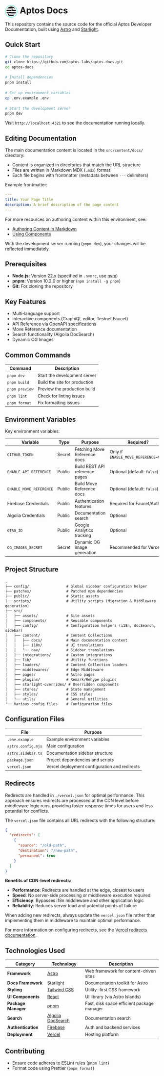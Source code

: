 # <picture style="float:left; margin-right: 8px;"><source media="(prefers-color-scheme: dark)" srcset="./src/assets/aptos-logomark-dark.svg"><img src="./src/assets/aptos-logomark-light.svg" alt="Aptos logo" width="40" height="40"></picture> Aptos Docs

This repository contains the source code for the official Aptos Developer Documentation, built using [Astro](https://astro.build/) and [Starlight](https://starlight.astro.build/).

## Quick Start

```bash
# Clone the repository
git clone https://github.com/aptos-labs/aptos-docs.git
cd aptos-docs

# Install dependencies
pnpm install

# Set up environment variables
cp .env.example .env

# Start the development server
pnpm dev
```

Visit `http://localhost:4321` to see the documentation running locally.

## Editing Documentation

The main documentation content is located in the `src/content/docs/` directory:

- Content is organized in directories that match the URL structure
- Files are written in Markdown MDX (`.mdx`) format
- Each file begins with frontmatter (metadata between `---` delimiters)

Example frontmatter:

```yaml
---
title: Your Page Title
description: A brief description of the page content
---
```

For more resources on authoring content within this environment, see:

- [Authoring Content in Markdown](https://starlight.astro.build/guides/authoring-content/)
- [Using Components](https://starlight.astro.build/components/using-components/)

With the development server running (`pnpm dev`), your changes will be reflected immediately.

## Prerequisites

- **Node.js:** Version 22.x (specified in `.nvmrc`, use [nvm](https://github.com/nvm-sh/nvm))
- **pnpm:** Version 10.2.0 or higher (`npm install -g pnpm`)
- **Git:** For cloning the repository

## Key Features

- Multi-language support
- Interactive components (GraphiQL editor, Testnet Faucet)
- API Reference via OpenAPI specifications
- Move Reference documentation
- Search functionality (Algolia DocSearch)
- Dynamic OG Images

## Common Commands

| Command        | Description                   |
| -------------- | ----------------------------- |
| `pnpm dev`     | Start the development server  |
| `pnpm build`   | Build the site for production |
| `pnpm preview` | Preview the production build  |
| `pnpm lint`    | Check for linting issues      |
| `pnpm format`  | Fix formatting issues         |

## Environment Variables

Key environment variables:

| Variable                | Type   | Purpose                        | Required?                            |
| ----------------------- | ------ | ------------------------------ | ------------------------------------ |
| `GITHUB_TOKEN`          | Secret | Fetching Move Reference docs   | Only if `ENABLE_MOVE_REFERENCE=true` |
| `ENABLE_API_REFERENCE`  | Public | Build REST API reference pages | Optional (default: `false`)          |
| `ENABLE_MOVE_REFERENCE` | Public | Build Move Reference docs      | Optional (default: `false`)          |
| Firebase Credentials    | Public | Authentication features        | Required for Faucet/Auth             |
| Algolia Credentials     | Public | Documentation search           | Optional                             |
| `GTAG_ID`               | Public | Google Analytics tracking      | Optional                             |
| `OG_IMAGES_SECRET`      | Secret | Dynamic OG image generation    | Recommended for Vercel               |

## Project Structure

```
.
├── config/                 # Global sidebar configuration helper
├── patches/                # Patched npm dependencies
├── public/                 # Static assets
├── scripts/                # Utility scripts (Migration & Middleware generation)
├── src/
│   ├── assets/             # Site assets
│   ├── components/         # Reusable components
│   ├── config/             # Configuration helpers (i18n, docSearch, sidebar)
│   ├── content/            # Content Collections
│   │   ├── docs/           # Main documentation content
│   │   ├── i18n/           # UI translations
│   │   └── nav/            # Sidebar translations
│   ├── integrations/       # Custom integrations
│   ├── lib/                # Utility functions
│   ├── loaders/            # Content Collection loaders
│   ├── middlewares/        # Edge Middleware
│   ├── pages/              # Astro pages
│   ├── plugins/            # Remark/Rehype plugins
│   ├── starlight-overrides/ # Overridden components
│   ├── stores/             # State management
│   ├── styles/             # CSS styles
│   └── utils/              # General utilities
└── Various config files    # Configuration files
```

## Configuration Files

| File               | Purpose                                       |
| ------------------ | --------------------------------------------- |
| `.env.example`     | Example environment variables                 |
| `astro.config.mjs` | Main configuration                            |
| `astro.sidebar.ts` | Documentation sidebar structure               |
| `package.json`     | Project dependencies and scripts              |
| `vercel.json`      | Vercel deployment configuration and redirects |

## Redirects

Redirects are handled in `./vercel.json` for optimal performance. This approach ensures redirects are processed at the CDN level before middleware logic runs, providing faster response times for users and less potential for conflicts.

The `vercel.json` file contains all URL redirects with the following structure:

```json
{
  "redirects": [
    {
      "source": "/old-path",
      "destination": "/new-path",
      "permanent": true
    }
  ]
}
```

**Benefits of CDN-level redirects:**

- **Performance**: Redirects are handled at the edge, closest to users
- **Speed**: No server-side processing or middleware execution required
- **Efficiency**: Bypasses i18n middleware and other application logic
- **Reliability**: Reduces server load and potential points of failure

When adding new redirects, always update the `vercel.json` file rather than implementing them in middleware to maintain optimal performance.

For more information on configuring redirects, see the [Vercel redirects documentation](https://vercel.com/docs/project-configuration#redirects).

## Technologies Used

| Category            | Technology                                          | Description                                |
| ------------------- | --------------------------------------------------- | ------------------------------------------ |
| **Framework**       | [Astro](https://astro.build/)                       | Web framework for content-driven sites     |
| **Docs Framework**  | [Starlight](https://starlight.astro.build/)         | Documentation toolkit for Astro            |
| **Styling**         | [Tailwind CSS](https://tailwindcss.com/)            | Utility-first CSS framework                |
| **UI Components**   | [React](https://react.dev/)                         | UI library (via Astro Islands)             |
| **Package Manager** | [pnpm](https://pnpm.io/)                            | Fast, disk space efficient package manager |
| **Search**          | [Algolia DocSearch](https://docsearch.algolia.com/) | Documentation search                       |
| **Authentication**  | [Firebase](https://firebase.google.com/)            | Auth and backend services                  |
| **Deployment**      | [Vercel](https://vercel.com/)                       | Hosting platform                           |

## Contributing

- Ensure code adheres to ESLint rules (`pnpm lint`)
- Format code using Prettier (`pnpm format`)
